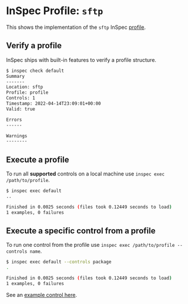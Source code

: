 # InSpec Profile: `sftp`

This shows the implementation of the `sftp` InSpec [profile](https://github.com/inspec/inspec/blob/master/docs/profiles.md).

## Verify a profile

InSpec ships with built-in features to verify a profile structure.

```bash
$ inspec check default
Summary
-------
Location: sftp
Profile: profile
Controls: 1
Timestamp: 2022-04-14T23:09:01+00:00
Valid: true

Errors
------

Warnings
--------
```

## Execute a profile

To run all **supported** controls on a local machine use `inspec exec /path/to/profile`.

```bash
$ inspec exec default
..

Finished in 0.0025 seconds (files took 0.12449 seconds to load)
1 examples, 0 failures
```

## Execute a specific control from a profile

To run one control from the profile use `inspec exec /path/to/profile --controls name`.

```bash
$ inspec exec default --controls package
.

Finished in 0.0025 seconds (files took 0.12449 seconds to load)
1 examples, 0 failures
```

See an [example control here](https://github.com/inspec/inspec/blob/master/examples/profile/controls/example.rb).
